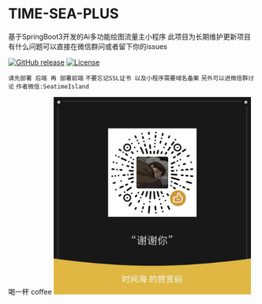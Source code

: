 # TIME-SEA-PLUS
基于SpringBoot3开发的Ai多功能绘图流量主小程序 此项目为长期维护更新项目 有什么问题可以直接在微信群问或者留下你的issues

[![GitHub release](https://img.shields.io/static/v1?label=release&message=v2.4&color=blue)]([https://www.github.com/novicezk/midjourney-proxy](https://github.com/dulaiduwang003/TIME-SEA-PLUS))
[![License](https://img.shields.io/badge/license-Apache%202-4EB1BA.svg)](https://www.apache.org/licenses/LICENSE-2.0.html)


`请先部署 后端 再 部署前端`
`不要忘记SSL证书 以及小程序需要域名备案`
`另外可以进微信群讨论`
`作者微信:SeatimeIsland`

喝一杯 coffee
<img src="temp/img.png" style="width:400px;height:400px">
